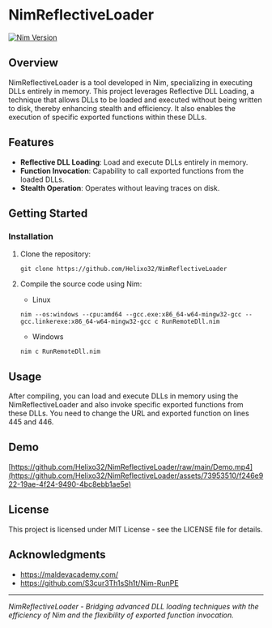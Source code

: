 # NimReflectiveLoader

[![Nim Version](https://img.shields.io/badge/nim-2.0.0-orange.svg)](https://nim-lang.org/)

## Overview
NimReflectiveLoader is a tool developed in Nim, specializing in executing DLLs entirely in memory. This project leverages Reflective DLL Loading, a technique that allows DLLs to be loaded and executed without being written to disk, thereby enhancing stealth and efficiency. It also enables the execution of specific exported functions within these DLLs.

## Features
- **Reflective DLL Loading**: Load and execute DLLs entirely in memory.
- **Function Invocation**: Capability to call exported functions from the loaded DLLs.
- **Stealth Operation**: Operates without leaving traces on disk.

## Getting Started
### Installation
1. Clone the repository:
   ```
   git clone https://github.com/Helixo32/NimReflectiveLoader
   ```

3. Compile the source code using Nim:
	- Linux
	```
  	nim --os:windows --cpu:amd64 --gcc.exe:x86_64-w64-mingw32-gcc --gcc.linkerexe:x86_64-w64-mingw32-gcc c RunRemoteDll.nim
  	```
	- Windows
 	```
	nim c RunRemoteDll.nim
  	```

## Usage
After compiling, you can load and execute DLLs in memory using the NimReflectiveLoader and also invoke specific exported functions from these DLLs.
You need to change the URL and exported function on lines 445 and 446.

## Demo
[https://github.com/Helixo32/NimReflectiveLoader/raw/main/Demo.mp4](https://github.com/Helixo32/NimReflectiveLoader/assets/73953510/f246e922-19ae-4f24-9490-4bc8ebb1ae5e)

## License
This project is licensed under MIT License - see the LICENSE file for details.

## Acknowledgments
- https://maldevacademy.com/
- https://github.com/S3cur3Th1sSh1t/Nim-RunPE

---

*NimReflectiveLoader - Bridging advanced DLL loading techniques with the efficiency of Nim and the flexibility of exported function invocation.*
